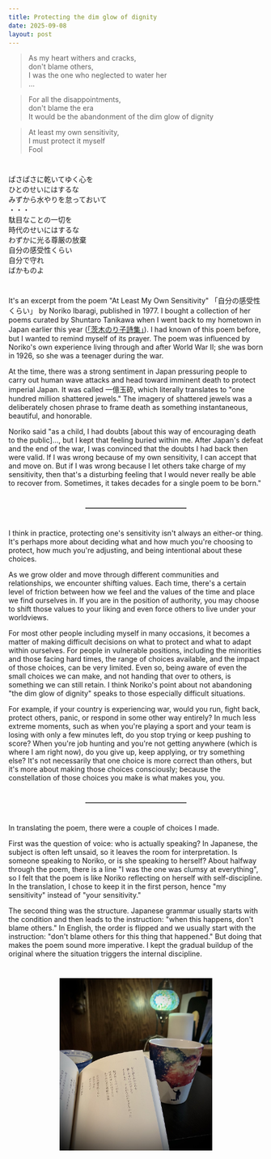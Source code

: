 ```yaml
---
title: Protecting the dim glow of dignity 
date: 2025-09-08
layout: post
---
```





> As my heart withers and cracks,  
> don't blame others,  
> I was the one who neglected to water her  
 ... 

> For all the disappointments,  
> don't blame the era  
> It would be the abandonment of the dim glow of dignity  

> At least my own sensitivity,  
> I must protect it myself  
> Fool  




<div style="margin-top: 40px;"></div>

<div class="vertical-poem">
  <div>ぱさぱさに乾いてゆく心を</div>
  <div>ひとのせいにはするな</div>
  <div>みずから水やりを怠っておいて</div>
  <div class="stanza-break">・・・</div> <!-- stanza break column -->
  <div>駄目なことの一切を</div>
  <div>時代のせいにはするな</div>
  <div>わずかに光る尊厳の放棄</div>

  <div class="stanza-break"></div> <!-- stanza break -->
  <div>自分の感受性くらい</div>
  <div>自分で守れ</div>
  <div>ばかものよ</div>
</div>




<div style="margin-top: 40px;"></div>


It's an excerpt from the poem "At Least My Own Sensitivity" 「自分の感受性くらい」 by Noriko Ibaragi, published in 1977. I bought a collection of her poems curated by Shuntaro Tanikawa when I went back to my hometown in Japan earlier this year ([「茨木のり子詩集」](https://www.iwanami.co.jp/book/b249030.html)). I had known of this poem before, but I wanted to remind myself of its prayer. The poem was influenced by Noriko's own experience living through and after World War II; she was born in 1926, so she was a teenager during the war. 

At the time, there was a strong sentiment in Japan pressuring people to carry out human wave attacks and head toward imminent death to protect imperial Japan. It was called 一億玉砕, which literally translates to "one hundred million shattered jewels." The imagery of shattered jewels was a deliberately chosen phrase to frame death as something instantaneous, beautiful, and honorable. 

Noriko said "as a child, I had doubts [about this way of encouraging death to the public]..., but I kept that feeling buried within me. After Japan's defeat and the end of the war, I was convinced that the doubts I had back then were valid. If I was wrong because of my own sensitivity, I can accept that and move on. But if I was wrong because I let others take charge of my sensitivity, then that's a disturbing feeling that I would never really be able to recover from. Sometimes, it takes decades for a single poem to be born." 


<!-- add some line break, horizontal line, and another break -->
<div style="margin-top: 40px;"></div>
<hr style="width: 200px; margin: 10px auto; border: 0; border-top: 1px solid grey;">
<div style="margin-top: 40px;"></div>


I think in practice, protecting one's sensitivity isn't always an either-or thing. It's perhaps more about deciding what and how much you're choosing to protect, how much you're adjusting, and being intentional about these choices. 

As we grow older and move through different communities and relationships, we encounter shifting values. Each time, there's a certain level of friction between how we feel and the values of the time and place we find ourselves in. If you are in the position of authority, you may choose to shift those values to your liking and even force others to live under your worldviews. 

For most other people including myself in many occasions, it becomes a matter of making difficult decisions on what to protect and what to adapt within ourselves. For people in vulnerable positions, including the minorities and those facing hard times, the range of choices available, and the impact of those choices, can be very limited. Even so, being aware of even the small choices we can make, and not handing that over to others, is something we can still retain. I think Noriko's point about not abandoning "the dim glow of dignity" speaks to those especially difficult situations. 

For example, if your country is experiencing war, would you run, fight back, protect others, panic, or respond in some other way entirely? In much less extreme moments, such as when you're playing a sport and your team is losing with only a few minutes left, do you stop trying or keep pushing to score? When you're job hunting and you're not getting anywhere (which is where I am right now), do you give up, keep applying, or try something else? It's not necessarily that one choice is more correct than others, but it's more about making those choices consciously; because the constellation of those choices you make is what makes you, you. 


<!-- add some line break, horizontal line, and another break -->
<div style="margin-top: 40px;"></div>
<hr style="width: 200px; margin: 10px auto; border: 0; border-top: 1px solid grey;">
<div style="margin-top: 40px;"></div>

In translating the poem, there were a couple of choices I made. 

First was the question of voice: who is actually speaking? In Japanese, the subject is often left unsaid, so it leaves the room for interpretation. Is someone speaking to Noriko, or is she speaking to herself? About halfway through the poem, there is a line "I was the one was clumsy at everything", so I felt that the poem is like Noriko reflecting on herself with self-discipline. In the translation, I chose to keep it in the first person, hence "my sensitivity" instead of "your sensitivity."


The second thing was the structure. Japanese grammar usually starts with the condition and then leads to the instruction: "when this happens, don't blame others."  In English, the order is flipped and we usually start with the instruction: "don't blame others for this thing that happened." But doing that makes the poem sound more imperative. I kept the gradual buildup of the original where the situation triggers the internal discipline. 


<div style="margin-top: 40px;"></div>

<div style="text-align: center;">
  <img src="/images/poem.jpg" alt="A page of the book displaying an excerpt; beside it, a mug with a galaxy design; and behind them, a green light lantern." style="max-width: 60%; height: auto;" />
</div>